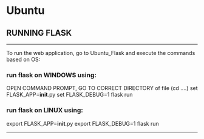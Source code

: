 # Ubuntu
## RUNNING FLASK
________________________________________
To run the web application, go to Ubuntu_Flask and execute the commands based on OS:
### run flask on WINDOWS using:
OPEN COMMAND PROMPT, GO TO CORRECT DIRECTORY of file (cd ....)
set FLASK_APP=__init__.py
set FLASK_DEBUG=1
flask run
### run flask on LINUX using:
export FLASK_APP=__init__.py
export FLASK_DEBUG=1
flask run
________________________________________

